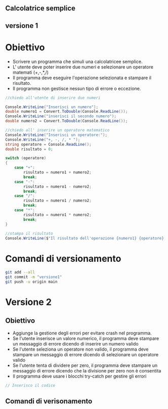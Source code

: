 ## Calcolatrice semplice

## versione 1

# Obiettivo

- Scrivere un programma che simuli una calcolatricee semplice.
- L' utente deve poter inserire due numeri e selezionare un operatore matemati (+,-,*,/)
- Il programma deve eseguire l'operazione selezionata e stampare il risultato.
- Il programma non gestisce nessun tipo di errore o eccezione.

```csharp
//chiedo all'utente di inserire due numeri

Console.WriteLine("Inserisci un numero");
double numero1 = Convert.ToDouble(Console.ReadLine());
Console.WriteLine("inserisci il secondo numero");
double numero2 = Convert.ToDouble(Console.ReadLine());

//chiedo all' inserire un operatore matematico
Console.WriteLine("Inserisci un operatore:");
Console.WriteLine("+, -, /, * ");
string operatore = Console.ReadLine();
double risultato = 0;

switch (operatore)
{
    case "+":
        risultato = numero1 + numero2;
        break;
    case "-":
        risultato = numero1 - numero2;
        break;
    case "/":
        risultato = numero1 / numero2;
        break;
    case "*":
        risultato = numero1 * numero2;
        break;
}
       
//stampa il risultato
Console.WriteLine($"Il risultato dell'operazione {numero1} {operatore} {numero2} è: {risultato}");

```

# Comandi di versionamento
```bash
git add --all
git commit -m "versione1"
git push -u origin main

```

# Versione 2

## Obiettivo

- Aggiunge la gestione degli errori per evitare crash nel programma.
- Se l'utente inserisce un valore numerico, il programma deve stampare un messaggio di errore dicendo di inserire un numero valido
- Se l'utente seleziona un operatore non valido, il programma deve stampare un messaggio di errore dicendo di selezionare un operatore valido
- Se l'utente tenta di dividere per zero, il programma deve stampare un messaggio di errore dicendo che la divisione per zero non è consentita
- Il programma deve usare i blocchi try-catch per gestire gli errori

```csharp
// Inserisco il codice

```

## Comandi di verisonamento

```bash


```
